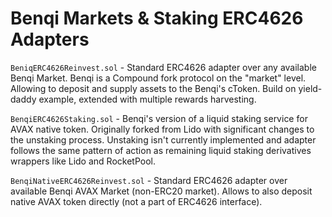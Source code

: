 # Benqi Markets & Staking ERC4626 Adapters

`BeniqERC4626Reinvest.sol` - Standard ERC4626 adapter over any available Benqi Market. Benqi is a Compound fork protocol on the "market" level. Allowing to deposit and supply assets to the Benqi's cToken. Build on yield-daddy example, extended with multiple rewards harvesting.

`BenqiERC4626Staking.sol` - Benqi's version of a liquid staking service for AVAX native token. Originally forked from Lido with significant changes to the unstaking process. Unstaking isn't currently implemented and adapter follows the same pattern of action as remaining liquid staking derivatives wrappers like Lido and RocketPool.

`BenqiNativeERC4626Reinvest.sol` - Standard ERC4626 adapter over available Benqi AVAX Market (non-ERC20 market). Allows to also deposit native AVAX token directly (not a part of ERC4626 interface).